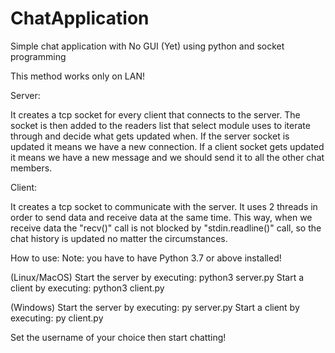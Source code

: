 # ChatApplication
Simple chat application with No GUI (Yet) using python and socket programming

This method works only on LAN!



Server:

It creates a tcp socket for every client that connects to the server. 
The socket is then added to the readers list that select module uses to iterate through and decide what gets updated when. 
If the server socket is updated it means we have a new connection. 
If a client socket gets updated it means we have a new message and we should send it to all the other chat members. 
  
  
  
Client:

It creates a tcp socket to communicate with the server. 
It uses 2 threads in order to send data and receive data at the same time. 
This way, when we receive data the "recv()" call is not blocked by "stdin.readline()" call, so the chat history is updated no matter the circumstances. 
  
  
  
  
  
How to use:
Note: you have to have Python 3.7 or above installed!

(Linux/MacOS)
Start the server by executing: python3 server.py
Start a client by executing: python3 client.py

(Windows)
Start the server by executing: py server.py
Start a client by executing: py client.py

Set the username of your choice then start chatting!
